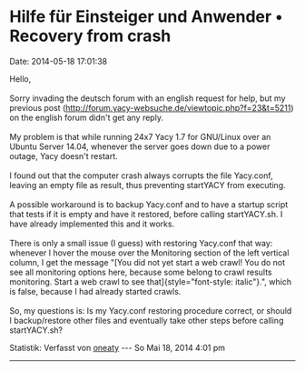 Hilfe für Einsteiger und Anwender • Recovery from crash
=======================================================

Date: 2014-05-18 17:01:38

Hello,\
\
Sorry invading the deutsch forum with an english request for help, but
my previous post
(<http://forum.yacy-websuche.de/viewtopic.php?f=23&t=5211>) on the
english forum didn\'t get any reply.\
\
My problem is that while running 24x7 Yacy 1.7 for GNU/Linux over an
Ubuntu Server 14.04, whenever the server goes down due to a power
outage, Yacy doesn\'t restart.\
\
I found out that the computer crash always corrupts the file Yacy.conf,
leaving an empty file as result, thus preventing startYACY from
executing.\
\
A possible workaround is to backup Yacy.conf and to have a startup
script that tests if it is empty and have it restored, before calling
startYACY.sh. I have already implemented this and it works.\
\
There is only a small issue (I guess) with restoring Yacy.conf that way:
whenever I hover the mouse over the Monitoring section of the left
vertical column, I get the message \"[You did not yet start a web crawl!
You do not see all monitoring options here, because some belong to crawl
results monitoring. Start a web crawl to see
that]{style="font-style: italic"}.\", which is false, because I had
already started crawls.\
\
So, my questions is: Is my Yacy.conf restoring procedure correct, or
should I backup/restore other files and eventually take other steps
before calling startYACY.sh?

Statistik: Verfasst von
[oneaty](http://forum.yacy-websuche.de/memberlist.php?mode=viewprofile&u=8876)
--- So Mai 18, 2014 4:01 pm

------------------------------------------------------------------------
